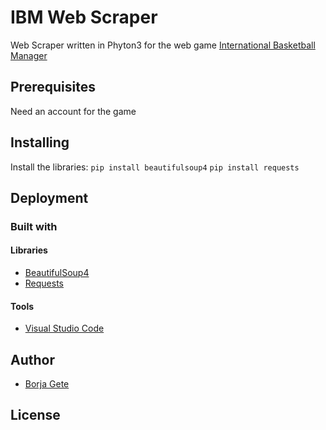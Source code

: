 # IBM Web Scraper
Web Scraper written in Phyton3 for the web game [International Basketball Manager](http://es.ibasketmanager.com)

## Prerequisites
Need an account for the game
## Installing

Install the libraries:
`pip install beautifulsoup4`
`pip install requests`

## Deployment
### Built with
#### Libraries
* [BeautifulSoup4](https://www.crummy.com/software/BeautifulSoup/)
* [Requests](http://docs.python-requests.org/en/master/)

#### Tools
* [Visual Studio Code](https://code.visualstudio.com/)

## Author
* [Borja Gete](https://github.com/BorjaG90)

## License
